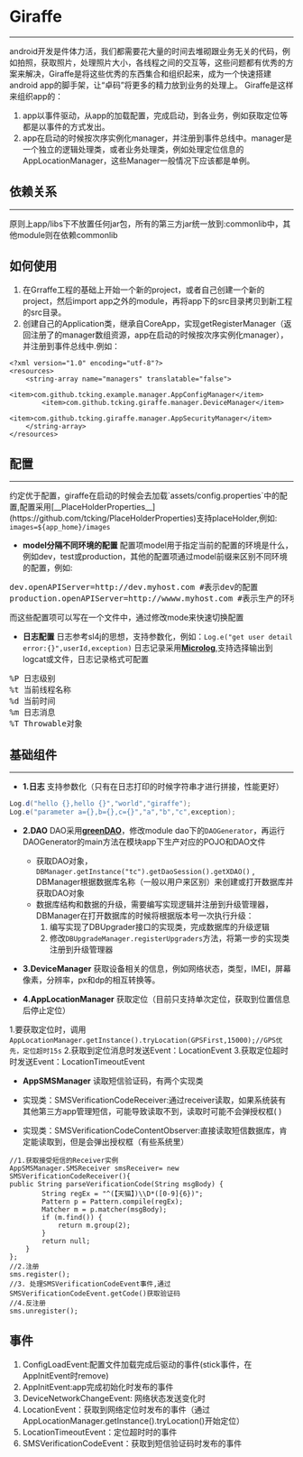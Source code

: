 
# Giraffe
---------

android开发是件体力活，我们都需要花大量的时间去堆砌跟业务无关的代码，例如拍照，获取照片，处理照片大小，各线程之间的交互等，这些问题都有优秀的方案来解决，Giraffe是将这些优秀的东西集合和组织起来，成为一个快速搭建android app的脚手架，让“卓码”将更多的精力放到业务的处理上。
Giraffe是这样来组织app的：

1. app以事件驱动，从app的加载配置，完成启动，到各业务，例如获取定位等都是以事件的方式发出。
2. app在启动的时候按次序实例化manager，并注册到事件总线中。manager是一个独立的逻辑处理类，或者业务处理类，例如处理定位信息的AppLocationManager，这些Manager一般情况下应该都是单例。


## 依赖关系
<hr>
原则上app/libs下不放置任何jar包，所有的第三方jar统一放到:commonlib中，其他module则在依赖commonlib

## 如何使用
1. 在Grraffe工程的基础上开始一个新的project，或者自己创建一个新的project，然后import app之外的module，再将app下的src目录拷贝到新工程的src目录。
2. 创建自己的Application类，继承自CoreApp，实现getRegisterManager（返回注册了的manager数组资源，app在启动的时候按次序实例化manager），并注册到事件总线中.例如：
```
<?xml version="1.0" encoding="utf-8"?>
<resources>
    <string-array name="managers" translatable="false">
        <item>com.github.tcking.example.manager.AppConfigManager</item>
        <item>com.github.tcking.giraffe.manager.DeviceManager</item>
        <item>com.github.tcking.giraffe.manager.AppSecurityManager</item>
    </string-array>
</resources>
```

## 配置
<hr>
约定优于配置，giraffe在启动的时候会去加载`assets/config.properties`中的配置,配置采用[__PlaceHolderProperties__](https://github.com/tcking/PlaceHolderProperties)支持placeHolder,例如:<br>
<code>images=${app_home}/images</code>

* **model分隔不同环境的配置**
配置项model用于指定当前的配置的环境是什么，例如dev，test或production，其他的配置项通过model前缀来区别不同环境的配置，例如:
<pre>
dev.openAPIServer=http://dev.myhost.com #表示dev的配置
production.openAPIServer=http://wwww.myhost.com #表示生产的环境配置
</pre>
而这些配置项可以写在一个文件中，通过修改mode来快速切换配置

* **日志配置**
日志参考sl4j的思想，支持参数化，例如：<code>Log.e("get user detail error:{}",userId,exception)</code> 日志记录采用[**Microlog**](http://microlog.sourceforge.net/site/),支持选择输出到logcat或文件，日志记录格式可配置

<pre>
%P 日志级别
%t 当前线程名称
%d 当前时间
%m 日志消息
%T Throwable对象
</pre>

## 基础组件
<hr>

* **1.日志**
支持参数化（只有在日志打印的时候字符串才进行拼接，性能更好）
``` java
Log.d("hello {},hello {}","world","giraffe");
Log.e("parameter a={},b={},c={}","a","b","c",exception);
```

* **2.DAO**
DAO采用[__greenDAO__](https://github.com/greenrobot/greenDAO)，修改module dao下的<code>DAOGenerator</code>，再运行DAOGenerator的main方法在模块app下生产对应的POJO和DAO文件
	* 获取DAO对象，<br><code>DBManager.getInstance("tc").getDaoSession().getXDAO()</code> , DBManager根据数据库名称（一般以用户来区别）来创建或打开数据库并获取DAO对象
	* 数据库结构和数据的升级，需要编写实现逻辑并注册到升级管理器，DBManager在打开数据库的时候将根据版本号一次执行升级：
		1. 编写实现了DBUpgrader接口的实现类，完成数据库的升级逻辑
		2. 修改<code>DBUpgradeManager.registerUpgraders</code>方法，将第一步的实现类注册到升级管理器

* **3.DeviceManager** 获取设备相关的信息，例如网络状态，类型，IMEI，屏幕像素，分辨率，px和dp的相互转换等。

* **4.AppLocationManager** 
获取定位（目前只支持单次定位，获取到位置信息后停止定位）

1.要获取定位时，调用`AppLocationManager.getInstance().tryLocation(GPSFirst,15000);//GPS优先，定位超时15s`
2.获取到定位消息时发送Event：LocationEvent
3.获取定位超时时发送Event：LocationTimeoutEvent

* **AppSMSManager**
读取短信验证码，有两个实现类

 * 实现类：SMSVerificationCodeReceiver:通过receiver读取，如果系统装有其他第三方app管理短信，可能导致读取不到，读取时可能不会弹授权框( )
 * 实现类：SMSVerificationCodeContentObserver:直接读取短信数据库，肯定能读取到，但是会弹出授权框（有些系统里）

```
//1.获取接受短信的Receiver实例
AppSMSManager.SMSReceiver smsReceiver= new SMSVerificationCodeReceiver(){
public String parseVerificationCode(String msgBody) {
        String regEx = "^(【天猫】)\\D*([0-9]{6})";
        Pattern p = Pattern.compile(regEx);
        Matcher m = p.matcher(msgBody);
        if (m.find()) {
            return m.group(2);
        }
        return null;
    }
};
//2.注册
sms.register();
//3. 处理SMSVerificationCodeEvent事件,通过SMSVerificationCodeEvent.getCode()获取验证码
//4.反注册 
sms.unregister();
```

## 事件
1. ConfigLoadEvent:配置文件加载完成后驱动的事件(stick事件，在AppInitEvent时remove)
2. AppInitEvent:app完成初始化时发布的事件
3. DeviceNetworkChangeEvent: 网络状态发送变化时
4. LocationEvent：获取到网络定位时发布的事件（通过AppLocationManager.getInstance().tryLocation()开始定位）
5. LocationTimeoutEvent：定位超时时的事件
6. SMSVerificationCodeEvent：获取到短信验证码时发布的事件
